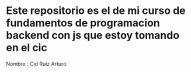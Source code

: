 # Este repositorio es el de mi curso de fundamentos de programacion backend con js que estoy tomando en el cic 

Nombre : Cid Ruiz Arturo  
